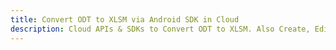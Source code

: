 ---title: Convert ODT to XLSM via Android SDK in Clouddescription: Cloud APIs & SDKs to Convert ODT to XLSM. Also Create, Edit & Render Microsoft Word & OpenOffice documents in the Cloud.---